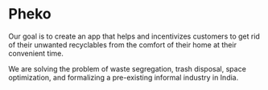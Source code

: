 # Pheko
Our goal is to create an app that helps and incentivizes customers to get rid of their unwanted recyclables from the comfort of their home at their convenient time. 

We are solving the problem of waste segregation, trash disposal, space optimization, and formalizing a pre-existing informal industry in India. 

